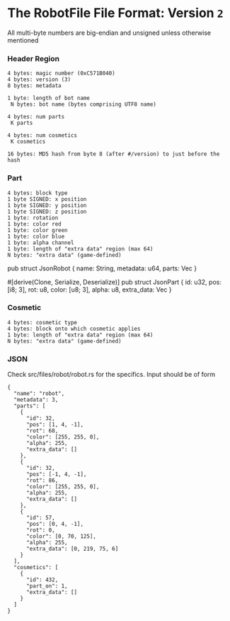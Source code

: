 # The RobotFile File Format: Version `2`

All multi-byte numbers are big-endian and unsigned unless otherwise mentioned

### Header Region
```
4 bytes: magic number (0xC571B040)
4 bytes: version (3)
8 bytes: metadata

1 byte: length of bot name
 N bytes: bot name (bytes comprising UTF8 name)

4 bytes: num parts
 K parts

4 bytes: num cosmetics
 K cosmetics

16 bytes: MD5 hash from byte 8 (after #/version) to just before the hash
```

### Part
```
4 bytes: block type
1 byte SIGNED: x position
1 byte SIGNED: y position
1 byte SIGNED: z position
1 byte: rotation
1 byte: color red
1 byte: color green
1 byte: color blue
1 byte: alpha channel
1 byte: length of "extra data" region (max 64)
N bytes: "extra data" (game-defined)
```

pub struct JsonRobot {
    name: String,
    metadata: u64,
    parts: Vec<JsonPart>
}

#[derive(Clone, Serialize, Deserialize)]
pub struct JsonPart {
    id: u32,
    pos: [i8; 3],
    rot: u8,
    color: [u8; 3],
    alpha: u8,
    extra_data: Vec<u8>
}

### Cosmetic
```
4 bytes: cosmetic type
4 bytes: block onto which cosmetic applies
1 byte: length of "extra data" region (max 64)
N bytes: "extra data" (game-defined)
```

### JSON
Check src/files/robot/robot.rs for the specifics. Input should be of form
```
{
  "name": "robot",
  "metadata": 3,
  "parts": [
    {
      "id": 32,
      "pos": [1, 4, -1],
      "rot": 68,
      "color": [255, 255, 0],
      "alpha": 255,
      "extra_data": []
    },
    {
      "id": 32,
      "pos": [-1, 4, -1],
      "rot": 86,
      "color": [255, 255, 0],
      "alpha": 255,
      "extra_data": []
    },
    {
      "id": 57,
      "pos": [0, 4, -1],
      "rot": 0,
      "color": [0, 70, 125],
      "alpha": 255,
      "extra_data": [0, 219, 75, 6]
    }
  ],
  "cosmetics": [
    {
      "id": 432,
      "part_on": 1,
      "extra_data": []
    }
  ]
}
```
